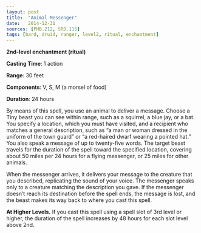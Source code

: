 ```yaml
---
layout: post
title:  "Animal Messenger"
date:   2014-12-31
sources: [PHB.212, SRD.115]
tags: [bard, druid, ranger, level2, ritual, enchantment]
---
```


**2nd-level enchantment (ritual)**

**Casting Time**: 1 action

**Range**: 30 feet

**Components**: V, S, M (a morsel of food)

**Duration**: 24 hours

By means of this spell, you use an animal to deliver a message. Choose a Tiny beast you can see within range, such as a squirrel, a blue jay, or a bat. You specify a location, which you must have visited, and a recipient who matches a general description, such as “a man or woman dressed in the uniform of the town guard” or “a red-haired dwarf wearing a pointed hat.” You also speak a message of up to twenty-five words. The target beast travels for the duration of the spell toward the specified location, covering about 50 miles per 24 hours for a flying messenger, or 25 miles for other animals.

When the messenger arrives, it delivers your message to the creature that you described, replicating the sound of your voice. The messenger speaks only to a creature matching the description you gave. If the messenger doesn’t reach its destination before the spell ends, the message is lost, and the beast makes its way back to where you cast this spell.

**At Higher Levels.** If you cast this spell using a spell slot of 3rd level or higher, the duration of the spell increases by 48 hours for each slot level above 2nd.
